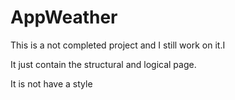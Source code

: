 # AppWeather

This is a not completed project and I still work on it.I

It just contain the structural and logical page.

It is not have a style